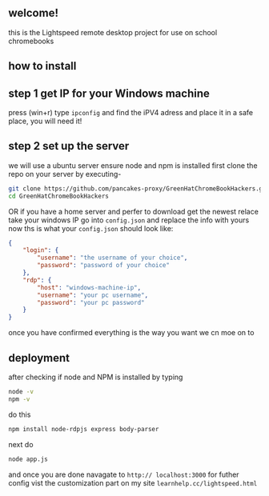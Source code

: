 ## welcome!
this is the Lightspeed remote desktop project for use on school chromebooks
## how to install
## step 1 get IP for your Windows machine
press (win+r)
type
`` ipconfig ``
and find the iPV4 adress and place it in a safe place, you will need it!
## step 2 set up the server
we will use a ubuntu server
ensure node and npm is installed first
clone the repo on your server by executing-
``` bash
git clone https://github.com/pancakes-proxy/GreenHatChromeBookHackers.git
cd GreenHatChromeBookHackers
```
OR if you have a home server and perfer to download get the newest relace
take your windows IP 
go into ``config.json`` and replace the info with yours
now ths is what your ``config.json`` should look like:
``` json
{
    "login": {
        "username": "the username of your choice",
        "password": "password of your choice"
    },
    "rdp": {
        "host": "windows-machine-ip",
        "username": "your pc username",
        "password": "your pc password"
    }
}
```
once you have confirmed everything is the way you want we cn moe on to 
## deployment
after checking if node and NPM is installed by typing
```bash
node -v
npm -v
```
do this
```bash
npm install node-rdpjs express body-parser
```
next do 
```bash
node app.js
```
and once you are done navagate to
`` http:// localhost:3000 ``
for futher config vist the customization part on my site
`` learnhelp.cc/lightspeed.html ``


